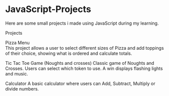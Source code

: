 # JavaScript-Projects
Here are some small projects i made using JavaScript during my learning.

Projects

Pizza Menu
<br>
This project allows a user to select different sizes of Pizza and add toppings of their choice, showing what is ordered and calculate totals.

Tic Tac Toe Game (Noughts and crosses)
Classic game of Noughts and Crosses. Users can select which token to use. A win displays flashing lights and music.

Calculator
A basic calculator where users can Add, Subtract, Multiply or divide numbers.


